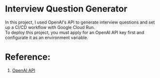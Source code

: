 # Interview Question Generator  

In this project, I used OpenAI's API to generate interview questions and set up a CI/CD workflow with Google Cloud Run.  
To deploy this project, you must apply for an OpenAI API key first and configurate it as an environment variable.   

# Reference:
1. [OpenAI API](https://openai.com/api/)  
